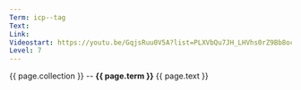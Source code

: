 ```yaml
---
Term: icp--tag
Text: 
Link: 
Videostart: https://youtu.be/GqjsRuu0V5A?list=PLXVbQu7JH_LHVhs0rZ9Bb8ocyKlPljkaG&t=49m13s
Level: 7
---
```


{{ page.collection }} -- **{{ page.term }}**
   {{ page.text }} 
